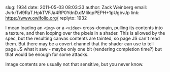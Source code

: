 slug:    1934
date:    2011-05-03 08:03:33
author:  Zack Weinberg
email:   JvrkrTvl9RaT.HpkTVFJa4RP0YdnD.dMIilqpPEPH+1pUgbvJp
link:     https://www.owlfolio.org/
replyto: 1932

I mean loading an <code>&lt;img&gt;</code> or a
<code>&lt;video&gt;</code> cross-domain, pulling its contents into a
texture, and then looping over the pixels in a shader.  This is
allowed by the spec, but the resulting canvas contents are tainted, so
page JS can't read them.  But there may be a covert channel that the
shader can use to tell page JS what it saw - maybe only one bit
(rendering completion time?) but that would be enough for some
attacks.

Image contents are usually not that sensitive, but you never know.
